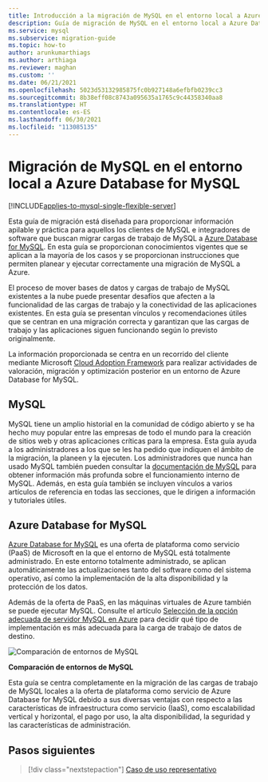 ```yaml
---
title: Introducción a la migración de MySQL en el entorno local a Azure Database for MySQL
description: Guía de migración de MySQL en el entorno local a Azure Database for MySQL
ms.service: mysql
ms.subservice: migration-guide
ms.topic: how-to
author: arunkumarthiags
ms.author: arthiaga
ms.reviewer: maghan
ms.custom: ''
ms.date: 06/21/2021
ms.openlocfilehash: 5023d53132985875fc0b927148a6efbfb0239cc3
ms.sourcegitcommit: 8b38eff08c8743a095635a1765c9c44358340aa8
ms.translationtype: HT
ms.contentlocale: es-ES
ms.lasthandoff: 06/30/2021
ms.locfileid: "113085135"
---
```

# <a name="migrate-mysql-on-premises-to-azure-database-for-mysql"></a>Migración de MySQL en el entorno local a Azure Database for MySQL

[!INCLUDE[applies-to-mysql-single-flexible-server](../../includes/applies-to-mysql-single-flexible-server.md)]

Esta guía de migración está diseñada para proporcionar información apilable y práctica para aquellos los clientes de MySQL e integradores de software que buscan migrar cargas de trabajo de MySQL a [Azure Database for MySQL](../../overview.md). En esta guía se proporcionan conocimientos vigentes que se aplican a la mayoría de los casos y se proporcionan instrucciones que permiten planear y ejecutar correctamente una migración de MySQL a Azure.

El proceso de mover bases de datos y cargas de trabajo de MySQL existentes a la nube puede presentar desafíos que afecten a la funcionalidad de las cargas de trabajo y la conectividad de las aplicaciones existentes. En esta guía se presentan vínculos y recomendaciones útiles que se centran en una migración correcta y garantizan que las cargas de trabajo y las aplicaciones siguen funcionando según lo previsto originalmente.

La información proporcionada se centra en un recorrido del cliente mediante Microsoft [Cloud Adoption Framework](/azure/cloud-adoption-framework/get-started/) para realizar actividades de valoración, migración y optimización posterior en un entorno de Azure Database for MySQL.

## <a name="mysql"></a>MySQL

MySQL tiene un amplio historial en la comunidad de código abierto y se ha hecho muy popular entre las empresas de todo el mundo para la creación de sitios web y otras aplicaciones críticas para la empresa. Esta guía ayuda a los administradores a los que se les ha pedido que indiquen el ámbito de la migración, la planeen y la ejecuten. Los administradores que nunca han usado MySQL también pueden consultar la [documentación de MySQL](https://dev.mysql.com/doc/) para obtener información más profunda sobre el funcionamiento interno de MySQL. Además, en esta guía también se incluyen vínculos a varios artículos de referencia en todas las secciones, que le dirigen a información y tutoriales útiles.

## <a name="azure-database-for-mysql"></a>Azure Database for MySQL

[Azure Database for MySQL](../../overview.md) es una oferta de plataforma como servicio (PaaS) de Microsoft en la que el entorno de MySQL está totalmente administrado. En este entorno totalmente administrado, se aplican automáticamente las actualizaciones tanto del software como del sistema operativo, así como la implementación de la alta disponibilidad y la protección de los datos.

Además de la oferta de PaaS, en las máquinas virtuales de Azure también se puede ejecutar MySQL. Consulte el artículo [Selección de la opción adecuada de servidor MySQL en Azure](../../select-right-deployment-type.md) para decidir qué tipo de implementación es más adecuada para la carga de trabajo de datos de destino.

![Comparación de entornos de MySQL](./media/image3.jpg)

**Comparación de entornos de MySQL**

Esta guía se centra completamente en la migración de las cargas de trabajo de MySQL locales a la oferta de plataforma como servicio de Azure Database for MySQL debido a sus diversas ventajas con respecto a las características de infraestructura como servicio (IaaS), como escalabilidad vertical y horizontal, el pago por uso, la alta disponibilidad, la seguridad y las características de administración.  

## <a name="next-steps"></a>Pasos siguientes

> [!div class="nextstepaction"]
> [Caso de uso representativo](./02-representative-use-case.md)

